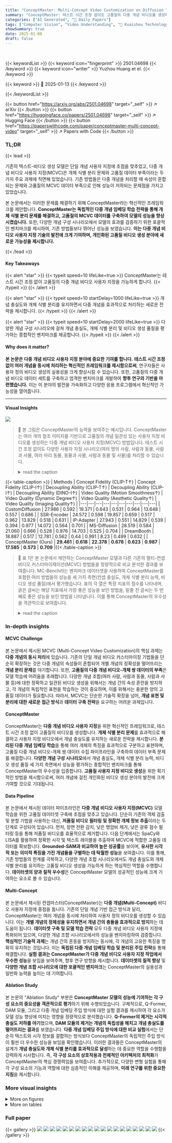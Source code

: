 ```yaml
---
title: "ConceptMaster: Multi-Concept Video Customization on Diffusion Transformer Models Without Test-Time Tuning"
summary: "ConceptMaster: 테스트 시간 조정 없이도 고품질의 다중 개념 비디오를 생성하는 혁신적인 방법!"
categories: ["AI Generated", "🤗 Daily Papers"]
tags: ["Computer Vision", "Video Understanding", "🏢 Kuaishou Technology",]
showSummary: true
date: 2025-01-08
draft: false
---
```


<br>

{{< keywordList >}}
{{< keyword icon="fingerprint" >}} 2501.04698 {{< /keyword >}}
{{< keyword icon="writer" >}} Yuzhou Huang et el. {{< /keyword >}}
 
{{< keyword >}} 🤗 2025-01-13 {{< /keyword >}}
 
{{< /keywordList >}}

{{< button href="https://arxiv.org/abs/2501.04698" target="_self" >}}
↗ arXiv
{{< /button >}}
{{< button href="https://huggingface.co/papers/2501.04698" target="_self" >}}
↗ Hugging Face
{{< /button >}}
{{< button href="https://paperswithcode.com/paper/conceptmaster-multi-concept-video" target="_self" >}}
↗ Papers with Code
{{< /button >}}




### TL;DR


{{< lead >}}

기존의 텍스트-비디오 생성 모델은 단일 개념 사용자 지정에 초점을 맞추었고, 다중 개념 비디오 사용자 지정(MCVC)은 개체 식별 분리 문제와 고품질 데이터 부족이라는 두 가지 주요 과제에 직면해 있었습니다.  기존 방법들은 다중 개념을 처리할 때 속성이 혼합되는 문제와 고품질의 MCVC 데이터 부족으로 인해 성능이 저하되는 문제점을 가지고 있었습니다.

본 논문에서는 이러한 문제를 해결하기 위해 ConceptMaster라는 혁신적인 프레임워크를 제안합니다.  **ConceptMaster는 독립적인 다중 개념 임베딩 학습 전략을 통해 개체 식별 분리 문제를 해결하고, 고품질의 MCVC 데이터를 구축하여 모델의 성능을 향상시켰습니다.**  또한, 다양한 개념 구성 시나리오에서 모델의 효과를 검증하기 위한 포괄적인 벤치마크를 제시하여, 기존 방법들보다 뛰어난 성능을 보였습니다.  **이는 다중 개념 비디오 사용자 지정 기술의 발전에 크게 기여하며, 개인화된 고품질 비디오 생성 분야에 새로운 가능성을 제시합니다.**

{{< /lead >}}


#### Key Takeaways

{{< alert "star" >}}
{{< typeit speed=10 lifeLike=true >}} ConceptMaster는 테스트 시간 조정 없이 고품질의 다중 개념 비디오 사용자 지정을 가능하게 합니다. {{< /typeit >}}
{{< /alert >}}

{{< alert "star" >}}
{{< typeit speed=10 startDelay=1000 lifeLike=true >}} 개념 충실도와 개체 식별 분리를 유지하면서 다중 개념을 효과적으로 처리하는 새로운 전략을 제시합니다. {{< /typeit >}}
{{< /alert >}}

{{< alert "star" >}}
{{< typeit speed=10 startDelay=2000 lifeLike=true >}} 다양한 개념 구성 시나리오에 걸쳐 개념 충실도, 개체 식별 분리 및 비디오 생성 품질을 평가하는 종합적인 벤치마크를 제공합니다. {{< /typeit >}}
{{< /alert >}}

#### Why does it matter?
**본 논문은 다중 개념 비디오 사용자 지정 분야에 중요한 기여를 합니다.** **테스트 시간 조정 없이 여러 개념을 동시에 처리하는 혁신적인 프레임워크를 제시함으로써**, 연구자들은 사용자 정의 비디오 생성의 실용성을 크게 향상시킬 수 있습니다. 또한, 고품질의 다중 개념 비디오 데이터 세트를 구축하고 엄격한 벤치마크를 개발하여 **향후 연구의 기반을 마련했습니다.** 이는 이 분야의 발전을 가속화하고 다양한 응용 프로그램에서 혁신적인 가능성을 열어줍니다.

------
#### Visual Insights



![](https://arxiv.org/html/2501.04698/x3.png)

> 🔼 본 그림은 ConceptMaster의 능력을 보여주는 예시입니다. ConceptMaster는 여러 개의 참조 이미지를 기반으로 고품질의 개념 일관성 있는 사용자 지정 비디오를 생성하는 다중 개념 비디오 사용자 지정(MCVC) 방법입니다. 테스트 시간 조정 없이도 다양한 사용자 지정 시나리오(여러 명의 사람, 사람과 동물, 사람과 사물, 여러 마리 동물, 동물과 사물, 사람과 동물 및 사물)를 처리할 수 있습니다.
> <details>
> <summary>read the caption</summary>
> Figure 1: We propose ConceptMaster, a Multi-Concept Video Customization (MCVC) method that could create high-quality and concept-consistent customized videos based on given multiple reference images without additional test-time tuning. Our ConceptMaster is capable of handling diverse customized scenarios, including but not limited to 1) multiple persons, 2) persons with livings, 3) persons with stuffs, 4) multiple livings, 5) livings with stuffs and 6) persons with both livings and stuffs.
> </details>





{{< table-caption >}}
| Methods | Concept Fidelity (CLIP-T↑) | Concept Fidelity (CLIP-I↑) | Decoupling Ability (CLIP-T↑) | Decoupling Ability (CLIP-I↑) | Decoupling Ability (DINO-I↑) | Video Quality (Motion Smoothness↑) | Video Quality (Dynamic Degree↑) | Video Quality (Aesthetic Quality↑) | Video Quality (Imaging Quality↑) |
|---|---|---|---|---|---|---|---|---|---| 
| CustomDiffusion | 27.986 | 0.592 | 19.371 | 0.643 | 0.531 | 0.964 | 13.648 | 0.557 | 0.686 |
| SSR-Encoder | 24.572 | 0.598 | 19.857 | 0.659 | 0.517 | 0.962 | 13.829 | 0.518 | 0.631 |
| IP-Adapter | 27.943 | 0.551 | 14.829 | 0.539 | 0.394 | 0.977 | 14.072 | 0.564 | 0.701 |
| MS-Diffusion | 28.519 | 0.584 | 21.060 | 0.666 | 0.528 | 0.976 | 14.703 | 0.525 | 0.704 |
| DreamBooth | 18.887 | 0.517 | 12.781 | 0.562 | 0.44 | 0.991 | 8.23 | 0.499 | 0.632 |
| ConceptMaster (Ours) | **29.461** | **0.618** | **22.378** | **0.678** | **0.623** | **0.987** | **17.585** | **0.573** | **0.709** |{{< /table-caption >}}

> 🔼 표 1은 본 논문에서 제안하는 ConceptMaster 모델과 다른 기존의 멀티-컨셉 비디오 커스터마이제이션(MCVC) 방법들을 정량적으로 비교 분석한 결과를 보여줍니다.  MC-Bench라는 벤치마크 데이터셋을 사용하여 ConceptMaster를 포함한 여러 방법들의 성능을 세 가지 측면(컨셉 충실도, 개체 식별 분리 능력, 비디오 생성 품질)에서 평가했습니다.  표의 각 열은 특정 지표의 점수를 나타내며, 굵은 글씨는 해당 지표에서 가장 좋은 성능을 보인 방법을, 밑줄 친 글씨는 두 번째로 좋은 성능을 보인 방법을 나타냅니다. 이를 통해 ConceptMaster의 우수성을 객관적으로 보여줍니다.
> <details>
> <summary>read the caption</summary>
> Table 1: Quantitative comparison with different methods on MC-Bench, where bold represents the best result and underline represents the second best result.
> </details>





### In-depth insights


#### MCVC Challenge
본 논문에서 제시된 MCVC (Multi-Concept Video Customization)의 핵심 과제는 **다중 개념의 동시 처리**에 있습니다. 기존의 단일 개념 비디오 커스터마이징 기법들을 단순히 확장하는 것은 다중 개념의 속성들이 혼합되어 개별 개념의 정확성을 떨어뜨리는 **개념 분리 문제**를 야기합니다. 또한, **고품질의 다중 개념 비디오-개체 쌍 데이터의 부족**은 모델 학습에 어려움을 초래합니다.  다양한 개념 조합(여러 사람, 사람과 동물, 사람과 사물 등)에 대한 정확하고 일관된 비디오 생성을 위해서는 개념 간의 속성 혼란을 방지하고, 각 개념의 독립적인 표현을 학습하는 것이 중요하며, 이를 위해서는 충분한 양의 고품질 데이터가 필요합니다. 따라서, MCVC는 단순한 기술적 확장을 넘어, **개념 표현 및 분리에 대한 새로운 접근 방식**과 **데이터 구축 전략**을 요구하는 어려운 과제입니다.

#### ConceptMaster
ConceptMaster는 **다중 개념 비디오 사용자 지정**을 위한 혁신적인 프레임워크로, 테스트 시간 조정 없이 고품질의 비디오를 생성합니다.  **개체 식별 분리 문제**를 효과적으로 해결하고 사용자 지정 비디오에서 개념 충실도를 유지하는 새로운 전략을 제시합니다.  **분리된 다중 개념 임베딩 학습**을 통해 여러 개체의 특징을 효과적으로 구분하고 표현하며, 고품질 다중 개념 비디오-개체 쌍 데이터 수집 파이프라인을 구축하여 데이터 부족 문제를 해결합니다.  **다양한 개념 구성 시나리오**에서 개념 충실도, 개체 식별 분리 능력, 비디오 생성 품질 세 가지 측면에서 성능을 평가하는 종합적인 벤치마크를 통해 ConceptMaster의 우수성을 입증합니다.  **고품질 사용자 지정 비디오 생성**을 위한 획기적인 방법을 제시함으로써, 여러 개념에 걸친 개인화된 비디오 생성 분야의 발전에 크게 기여할 것으로 기대됩니다.

#### Data Pipeline
본 논문에서 제시된 데이터 파이프라인은 **다중 개념 비디오 사용자 지정(MCVC)** 모델 학습을 위한 고품질 데이터셋 구축에 초점을 맞추고 있습니다. 단순히 기존의 객체 검출 및 분할 기법을 사용하는 대신, **저품질 비디오 필터링 및 정확한 개체 정보 추출**이라는 두 단계로 구성되어 있습니다.  먼저, 장면 전환 감지, 낮은 명암비 제거, 낮은 광류 점수 필터링 등을 통해 저품질 비디오를 효율적으로 제거합니다.  다음 단계에서는 SpaCy와 LISA를 활용하여 정확한 시각 및 텍스트 레이블을 추출하여 MCVC에 적합한 고품질 데이터를 확보합니다.  **Grounded-SAM과 비교하여 높은 성공률**을 보이며, **유사한 시각적 또는 의미적 특징을 가진 개념들을 구별하는 데 탁월한 성능**을 보여줍니다. 이를 통해, 기존 방법들의 한계를 극복하고, 다양한 개념 조합 시나리오에서도 개념 충실도와 개체 식별 분리를 유지하는 고품질 비디오 생성을 가능하게 하는 핵심적인 역할을 수행합니다.  **데이터셋의 양과 질적 우수성**은 ConceptMaster 모델의 성공적인 성능에 크게 기여하는 요소로 볼 수 있습니다.

#### Multi-Concept
본 논문에서 제시된 컨셉마스터(ConceptMaster)는 **다중 개념(Multi-Concept)** 비디오 사용자 지정에 중점을 둡니다. 기존의 단일 개념 기반 접근 방식과 달리, ConceptMaster는 여러 개념을 동시에 처리하여 사용자 정의 비디오를 생성할 수 있습니다. 이는 **개별 개념의 정체성을 유지하면서 개념 간의 충돌을 효과적으로 방지**하는 데 도움이 됩니다. **데이터셋 구축 및 모델 학습 전략** 모두 다중 개념 비디오 사용자 지정에 특화되어 있으며, 다양한 개념 조합 시나리오에서의 성능을 벤치마킹하여 검증합니다.  **핵심적인 기술적 과제**는 개념 간의 혼동을 방지하는 동시에, 각 개념의 고유한 특징을 명확히 유지하는 것입니다. 이는 **독립된 다중 개념 임베딩 학습 및 분리된 주입 전략**을 통해 해결합니다. **실험 결과는 ConceptMaster가 다중 개념 비디오 사용자 지정 작업에서 우수한 성능**을 보임을 보여주며, 향후 연구 방향을 제시합니다.  **데이터셋의 질적 향상** 및 **다양한 개념 조합 시나리오에 대한 포괄적인 벤치마크**는 ConceptMaster의 실용성과 일반화 능력을 높이는 데 기여합니다.

#### Ablation Study
본 논문의 "Ablation Study" 부분은 **ConceptMaster 모델의 성능에 기여하는 각 구성 요소의 중요성을 객관적으로 평가**하기 위해 수행되었습니다.  구체적으로, Q-Former, DAM 모듈, 그리고 다중 개념 임베딩 주입 방식에 대한 실험 결과를 제시하여 각 요소가 모델 성능 향상에 미치는 영향을 정량적으로 분석했습니다. **Q-Former의 제거는 시각적 충실도 저하를 야기**했으며, **DAM 모듈의 제거는 개념의 독립성을 해치고 개념 충실도를 떨어뜨리는 결과**를 보였습니다.  **다중 개념 임베딩 주입 방식에 대한 비교 실험**에서는 단순히 텍스트와 시각 정보를 결합하는 방식보다 ConceptMaster의 독립적인 주입 방식이 훨씬 더 우수한 성능을 보임을 확인했습니다.  이러한 결과들은 ConceptMaster의 설계가 **개념 충실도와 개체 식별 분리를 효과적으로 달성**하는 데 중요한 역할을 수행함을 강력하게 시사합니다.  즉, **각 구성 요소의 상호작용과 전체적인 아키텍처의 최적화**가 ConceptMaster의 핵심 경쟁력임을 보여줍니다.  추가적으로, 다양한 변형 실험을 통해 각 구성 요소의 기능과 역할에 대한 심층적인 이해를 제공하며, **미래 연구를 위한 중요한 지침**을 제시합니다.


### More visual insights

<details>
<summary>More on figures
</summary>


![](https://arxiv.org/html/2501.04698/x4.png)

> 🔼 그림 2는 단일 개념 방법을 직접 적용하면 다중 개념 비디오 사용자 지정 작업을 처리할 수 없다는 것을 보여줍니다. 다중 개념 이미지 생성 모델과 이미지-비디오 생성 모델을 결합하는 단순한 방법 또한 만족스러운 사용자 지정 결과를 생성하기 어렵다는 것을 보여줍니다. 즉, 기존의 단일 개념 비디오 생성 방법만으로는 여러 개념을 동시에 반영하는 비디오를 생성하는 데 어려움이 있으며, 단순히 개념 이미지 생성과 이미지-비디오 변환을 결합하는 것만으로는 고품질의 비디오를 생성하기 어렵다는 것을 시각적으로 보여주는 그림입니다.
> <details>
> <summary>read the caption</summary>
> Figure 2: Directly applying single-concept method cannot handle the MCVC task, while the naive solution by combining multi-concept image generation and image-to-video generation models can also hardly create satisfactory customized results.
> </details>



![](https://arxiv.org/html/2501.04698/x5.png)

> 🔼 ConceptMaster의 전체적인 구조를 보여주는 그림입니다. 사용자 정의 개념(concept)들을 나타내는 여러 개의 참조 이미지와 텍스트 설명(caption)을 입력받아 고품질의 비디오를 생성하는 과정을 단계별로 보여줍니다. 참조 이미지로부터 시각적 임베딩(visual embedding)을 추출하고, 텍스트 설명과 결합하여 다중 개념 임베딩(multi-concept embedding)을 생성하는 과정, 그리고 생성된 임베딩을 확산 트랜스포머 모델(diffusion transformer model)에 주입하여 비디오를 생성하는 과정이 자세하게 묘사되어 있습니다. 특히, 개별 개념의 정체성(identity)을 유지하면서 여러 개념을 효과적으로 분리(decoupling)하는 방법을 보여줍니다.
> <details>
> <summary>read the caption</summary>
> Figure 3: Overview of the framework of our proposed ConceptMaster.
> </details>



</details>




<details>
<summary>More on tables
</summary>


{{< table-caption >}}
| Methods | Concept Fidelity (CLIP-T↑) | Concept Fidelity (CLIP-I↑) | Decoupling Ability (CLIP-T↑) | Decoupling Ability (CLIP-I↑) | Decoupling Ability (DINO-I↑) | Video Quality (Motion Smoothness↑) | Video Quality (Dynamic Degree↑) | Video Quality (Aesthetic Quality↑) | Video Quality (Imaging Quality↑) |
|---|---|---|---|---|---|---|---|---|---| 
| Merge Textual and Visual Embeddings | 29.418 | 0.569 | 17.063 | 0.606 | 0.367 | **0.995** | 3.748 | **0.549** | **0.666** |
| IP-Adapter-like | 26.812 | 0.558 | **17.477** | **0.609** | **0.402** | 0.986 | **13.946** | 0.528 | 0.653 |
| ConceptMaster (Ours) | **29.461** | **0.618** | 22.378 | 0.678 | 0.623 | 0.987 | 17.585 | 0.573 | **0.709** |{{< /table-caption >}}
> 🔼 표 2는 ConceptMaster와 동일한 데이터셋으로 학습된 세 가지 다른 다중 개념 임베딩 주입 방식을 MC-Bench에서 정량적으로 비교한 결과를 보여줍니다.  각 방식은 CLIP-T, CLIP-I, DINO-I 점수와 비디오 품질 지표(움직임 부드러움, 동적 정도, 미적 품질, 영상 품질)로 평가됩니다.  굵은 글씨는 최고 성능을, 밑줄은 두 번째로 좋은 성능을 나타냅니다.  이 표는 ConceptMaster의 다중 개념 임베딩 주입 방법의 효과를 다른 방식들과 비교하여 보여주는 데 중점을 둡니다.
> <details>
> <summary>read the caption</summary>
> Table 2: Quantitative comparison of different multi-concept embeddings injection manner on MC-Bench, bold represents the best result and underline represents the second best result. All the methods we compared have been trained on the same data as that used by ConceptMaster.
> </details>

{{< table-caption >}}
| Methods | Concept Fidelity (CLIP-T↑) | Concept Fidelity (CLIP-I↑) | Decoupling Ability (CLIP-T↑) | Decoupling Ability (CLIP-I↑) | Decoupling Ability (DINO-I↑) | Video Quality (Motion Smoothness↑) | Video Quality (Dynamic Degree↑) | Video Quality (Aesthetic Quality↑) | Video Quality (Imaging Quality↑) |
|---|---|---|---|---|---|---|---|---|---| 
| Without Q-Former | 27.595 | 0.512 | 19.256 | 0.589 | 0.277 | 0.98 | 16.881 | 0.548 | 0.631 |
| Without DAM | 26.463 | 0.537 | 19.718 | 0.583 | 0.394 | 0.985 | 16.481 | 0.526 | 0.665 |
| Concate-MLP | 27.576 | 0.583 | 20.535 | 0.643 | 0.546 | 0.984 | 15.125 | 0.554 | 0.696 |
| Self-Attn | 27.679 | 0.603 | 21.946 | 0.641 | 0.581 | 0.986 | 16.436 | 0.575 | 0.705 |
| DAM (Ours) | 29.461 | 0.618 | 22.378 | 0.678 | 0.623 | 0.987 | 17.585 | 0.573 | 0.709 |{{< /table-caption >}}
> 🔼 본 표는 논문의 5.4절 실험 결과를 보여줍니다.  Q-Former와 DAM 모듈 설계 선택에 대한 정량적 비교를 MC-Bench 데이터셋을 사용하여 수행하였습니다.  표에는 CLIP-T, CLIP-I, DINO-I 점수와 동작 부드러움, 역동성, 미적 품질, 영상 품질 등의 비디오 품질 지표가 포함되어 있습니다.  각 지표에 대해 최고 점수는 굵게 표시하고, 두 번째로 높은 점수는 밑줄이 그어져 있습니다.  모든 비교 방법은 ConceptMaster와 동일한 데이터로 학습되었습니다.  Q-Former 없이, DAM 없이, Concate-MLP, Self-Attn 등 여러 가지 방법과 ConceptMaster의 DAM 방식을 비교하여 성능 차이를 분석합니다.
> <details>
> <summary>read the caption</summary>
> Table 3: Quantitative comparison of the design choice of Q-Former and DAM modules on MC-Bench, bold represents the best result and underline represents the second best result. All the methods we compared have been trained on the same data as that used by ConceptMaster.
> </details>

</details>




### Full paper

{{< gallery >}}
<img src="paper_images/1.png" class="grid-w50 md:grid-w33 xl:grid-w25" />
<img src="paper_images/2.png" class="grid-w50 md:grid-w33 xl:grid-w25" />
<img src="paper_images/3.png" class="grid-w50 md:grid-w33 xl:grid-w25" />
<img src="paper_images/4.png" class="grid-w50 md:grid-w33 xl:grid-w25" />
<img src="paper_images/5.png" class="grid-w50 md:grid-w33 xl:grid-w25" />
<img src="paper_images/6.png" class="grid-w50 md:grid-w33 xl:grid-w25" />
<img src="paper_images/7.png" class="grid-w50 md:grid-w33 xl:grid-w25" />
<img src="paper_images/8.png" class="grid-w50 md:grid-w33 xl:grid-w25" />
<img src="paper_images/9.png" class="grid-w50 md:grid-w33 xl:grid-w25" />
<img src="paper_images/10.png" class="grid-w50 md:grid-w33 xl:grid-w25" />
<img src="paper_images/11.png" class="grid-w50 md:grid-w33 xl:grid-w25" />
<img src="paper_images/12.png" class="grid-w50 md:grid-w33 xl:grid-w25" />
<img src="paper_images/13.png" class="grid-w50 md:grid-w33 xl:grid-w25" />
<img src="paper_images/14.png" class="grid-w50 md:grid-w33 xl:grid-w25" />
<img src="paper_images/15.png" class="grid-w50 md:grid-w33 xl:grid-w25" />
<img src="paper_images/16.png" class="grid-w50 md:grid-w33 xl:grid-w25" />
<img src="paper_images/17.png" class="grid-w50 md:grid-w33 xl:grid-w25" />
<img src="paper_images/18.png" class="grid-w50 md:grid-w33 xl:grid-w25" />
<img src="paper_images/19.png" class="grid-w50 md:grid-w33 xl:grid-w25" />
{{< /gallery >}}